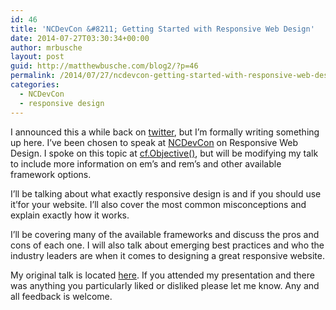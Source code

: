 ```yaml
---
id: 46
title: 'NCDevCon &#8211; Getting Started with Responsive Web Design'
date: 2014-07-27T03:30:34+00:00
author: mrbusche
layout: post
guid: http://matthewbusche.com/blog2/?p=46
permalink: /2014/07/27/ncdevcon-getting-started-with-responsive-web-desgin/
categories:
  - NCDevCon
  - responsive design
---
```

I announced this a while back on [twitter](https://twitter.com/mrbusche/status/487582064146141184), but I&#8217;m formally writing something up here. I&#8217;ve been chosen to speak at [NCDevCon](http://ncdevcon.com/) on Responsive Web Design. I spoke on this topic at [cf.Objective()](http://www.cfobjective.com/), but will be modifying my talk to include more information on em&#8217;s and rem&#8217;s and other available framework options.

I&#8217;ll be talking about what exactly responsive design is and if you should use it&#8217;for your website. I&#8217;ll also cover the most common misconceptions and explain exactly how it works.

I&#8217;ll be covering many of the available frameworks and discuss the pros and cons of each one. I will also talk about emerging best practices and who the industry leaders are when it comes to designing a great responsive website.

My original talk is located  [here](http://matthewbusche.com/p/responsive/#/). If you attended my presentation and there was anything you particularly liked or disliked please let me know. Any and all feedback is welcome.